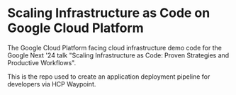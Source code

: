 # Scaling Infrastructure as Code on Google Cloud Platform

The Google Cloud Platform facing cloud infrastructure demo code for the Google Next '24 talk "Scaling Infrastructure as Code: Proven Strategies and Productive Workflows".  

This is the repo used to create an application deployment pipeline for developers via HCP Waypoint.